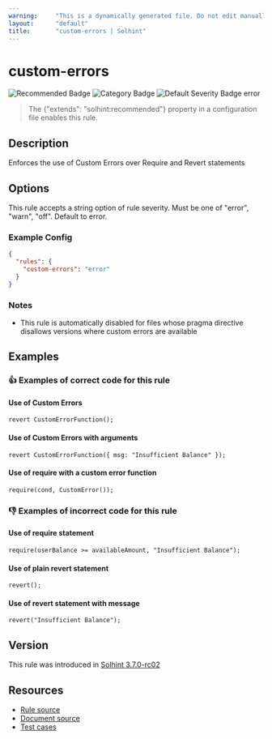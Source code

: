 ```yaml
---
warning:     "This is a dynamically generated file. Do not edit manually."
layout:      "default"
title:       "custom-errors | Solhint"
---
```


# custom-errors
![Recommended Badge](https://img.shields.io/badge/-Recommended-brightgreen)
![Category Badge](https://img.shields.io/badge/-Best%20Practise%20Rules-informational)
![Default Severity Badge error](https://img.shields.io/badge/Default%20Severity-error-red)
> The {"extends": "solhint:recommended"} property in a configuration file enables this rule.


## Description
Enforces the use of Custom Errors over Require and Revert statements

## Options
This rule accepts a string option of rule severity. Must be one of "error", "warn", "off". Default to error.

### Example Config
```json
{
  "rules": {
    "custom-errors": "error"
  }
}
```

### Notes
- This rule is automatically disabled for files whose pragma directive disallows versions where custom errors are available

## Examples
### 👍 Examples of **correct** code for this rule

#### Use of Custom Errors

```solidity
revert CustomErrorFunction();
```

#### Use of Custom Errors with arguments

```solidity
revert CustomErrorFunction({ msg: "Insufficient Balance" });
```

#### Use of require with a custom error function

```solidity
require(cond, CustomError());
```

### 👎 Examples of **incorrect** code for this rule

#### Use of require statement

```solidity
require(userBalance >= availableAmount, "Insufficient Balance");
```

#### Use of plain revert statement

```solidity
revert();
```

#### Use of revert statement with message

```solidity
revert("Insufficient Balance");
```

## Version
This rule was introduced in [Solhint 3.7.0-rc02](https://github.com/solhint-community/solhint-community/tree/v3.7.0-rc02)

## Resources
- [Rule source](https://github.com/solhint-community/solhint-community/tree/master/lib/rules/best-practises/custom-errors.js)
- [Document source](https://github.com/solhint-community/solhint-community/tree/master/docs/rules/best-practises/custom-errors.md)
- [Test cases](https://github.com/solhint-community/solhint-community/tree/master/test/rules/best-practises/custom-errors.js)
